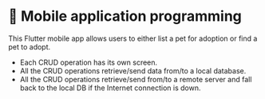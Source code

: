 # 📱 Mobile application programming
This Flutter mobile app allows users to either list a pet for adoption or find a pet to adopt.

- Each CRUD operation has its own screen.
- All the CRUD operations retrieve/send data from/to a local database.
- All the CRUD operations retrieve/send from/to a remote server and fall back to the local DB if the Internet connection is down.

